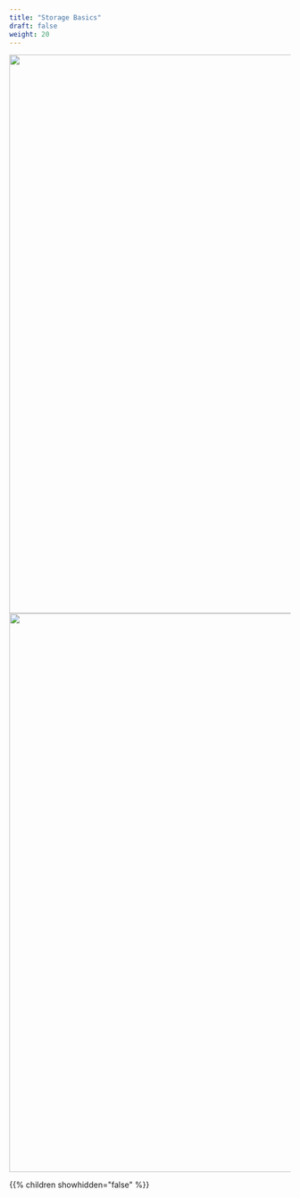 ```yaml
---
title: "Storage Basics"
draft: false
weight: 20
---
```


<img src='/images/storage-basics.png' width='1000px'>

<img src='/images/storage-basics-2.png' width='1000px'>

{{% children showhidden="false" %}}
